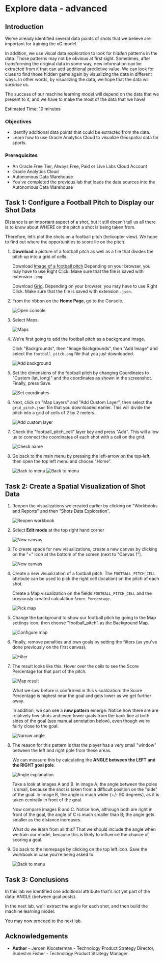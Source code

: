 # Explore data - advanced

<!--![Banner](images/banner.png)-->

## Introduction

We've already identified several data points of shots that we believe are important for training the xG model.

In addition, we use visual data exploration to look for *hidden* patterns in the data. Those patterns may not be obvious at first sight. Sometimes, after transforming the original data in some way, new information can be extracted from it that can add additional predictive value. We can look for clues to find those hidden gems again by visualizing the data in different ways. In other words, by visualizing the data, we hope that the data will *surprise* us. 

The success of our machine learning model will depend on the data that we present to it, and we have to make the most of the data that we have!

Estimated Time: 10 minutes

### Objectives
- Identify additional data points that could be extracted from the data.
- Learn how to use Oracle Analytics Cloud to visualize Geospatial data for sports.

### Prerequisites
- An Oracle Free Tier, Always Free, Paid or Live Labs Cloud Account
- Oracle Analytics Cloud
- Autonomous Data Warehouse
- You've completed the previous lab that loads the data sources into the Autonomous Data Warehouse

## Task 1: Configure a Football Pitch to Display our Shot Data

Distance is an important aspect of a shot, but it still doesn’t tell us all there is to know about WHERE on the pitch a shot is being taken from. 

Therefore, let’s plot the shots on a football pitch (helicopter view). We hope to find out where the opportunities to score lie on the pitch.

1. **Download** a picture of a football pitch as well as a file that divides the pitch up into a grid of cells.

   Download [Image of a football pitch](./files/football_pitch.png) Depending on your browser, you may have to use Right Click. Make sure that the file is saved with extension `.png`.
   
   Download [Grid](./files/grid_pitch.json). Depending on your browser, you may have to use Right Click. Make sure that the file is saved with extension `.json`.

2. From the ribbon on the **Home Page**, go to the Console.

   ![Open console](images/open-console.png)

3. Select Maps.

   ![Maps](images/maps.png)

4. We're first going to add the football pitch as a background image.

   Click "Backgrounds", then "Image Backgrounds", then "Add Image" and select the `football_pitch.png` file that you just downloaded.

   ![Add background](images/add-background.png)

5. Set the dimensions of the football pitch by changing Coordinates to "Custom (lat, long)" and the coordinates as shown in the screenshot. Finally, press Save.

   ![Set coordinates](images/set-coordinates.png)
   
6. Next, click on "Map Layers" and "Add Custom Layer", then select the `grid_pitch.json` file that you downloaded earlier. This will divide the pitch into a grid of cells of 2 by 2 meters.

   ![Add custom layer](images/add-custom-layer.png)

7. Check the "football\_pitch\_cell" layer key and press "Add". This will allow us to connect the coordinates of each shot with a cell on the grid.

   ![Check name](images/check-name.png)

8. Go back to the main menu by pressing the left-arrow on the top-left, then open the top left menu and choose "Home".

   ![Back to menu](images/back-to-menu2.png)
   ![Back to menu](images/back-to-menu3.png)

## Task 2: Create a Spatial Visualization of Shot Data

1. Reopen the visualizations we created earlier by clicking on "Workbooks and Reports" and then "Shots Data Exploration".

   ![Reopen workbook](images/reopen-workbook.png)

2. Select **Edit mode** at the top right hand corner

   ![New canvas](images/edit-workbook.png)

3. To create space for new visualizations, create a new canvas by clicking on the "+" icon at the bottom of the screen (next to "Canvas 1").

   ![New canvas](images/new-canvas.png)

4. Create a new visualization of a football pitch. The `FOOTBALL_PITCH_CELL` attribute can be used to pick the right cell (location) on the pitch of each shot. 

   Create a Map visualization on the fields `FOOTBALL_PITCH_CELL` and the previously created calculation `Score Percentage`. 

   ![Pick map](images/pick-map.png)

5. Change the background to show our football pitch by going to the Map settings icon, then choose "football\_pitch" as the Background Map.

   ![Configure map](images/configure-map.png)

6. Finally, remove penalties and own goals by setting the filters (as you've done previously on the first canvas). 

   ![Filter](images/filters.png)

7. The result looks like this. Hover over the cells to see the Score Percentage for that part of the pitch.

   ![Map result](images/map-result.png)

   What we saw before is confirmed in this visualization: the Score Percentage is highest near the goal and gets lower as we get further away.

   In addition, we can see a **new pattern** emerge: Notice how there are are relatively few shots and even fewer goals from the back line at both sides of the goal (see manual annotation below), even though we're fairly close to the goal.
   
   ![Narrow angle](images/narrow-angle.png)

8. The reason for this pattern is that the player has a very small "window" between the left and right pole from these areas.
   
   We can measure this by calculating the **ANGLE between the LEFT and the RIGHT goal pole**.

   ![Angle explanation](images/angle-explanation.png)

   Take a look at images A and B. In image A, the angle between the poles is small, because the shot is taken from a difficult position on the "side" of the goal. In image B, the angle is much wider (+/- 90 degrees), as it is taken centrally in front of the goal. 

   Now compare images B and C. Notice how, although both are right in front of the goal, the angle of C is much smaller than B; the angle gets smaller as the distance increases.

   What do we learn from all this? That we should include the angle when we train our model, because this is likely to influence the chance of scoring a goal. 
   
9. Go back to the homepage by clicking on the top left icon. Save the workbook in case you're being asked to.

   ![Back to menu](images/back-to-menu4.png)

## Task 3: Conclusions

In this lab we identified one additional attribute that's not yet part of the data: ANGLE (between goal posts). 

In the next lab, we'll extract the angle for each shot, and then build the machine learning model.

You may now proceed to the next lab.

## **Acknowledgements**

- **Author** - Jeroen Kloosterman - Technology Product Strategy Director, Sudeshni Fisher - Technology Product Strategy Manager.
